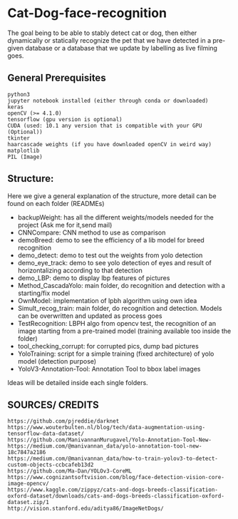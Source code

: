 # Cat-Dog-face-recognition

The goal being to be able to stably detect cat or dog, then either dynamically or statically recognize the pet that we have detected in a pre-given database or a database that we update 
by labelling as live filming goes. 

## General Prerequisites

    python3
    jupyter notebook installed (either through conda or downloaded)
    keras 
    openCV (>= 4.1.0)
    tensorflow (gpu version is optional) 
    CUDA (used: 10.1 any version that is compatible with your GPU (Optional))
    tkinter 
    haarcascade weights (if you have downloaded openCV in weird way)
    matplotlib
    PIL (Image)


## Structure:

Here we give a general explanation of the structure, more detail can be found on each folder (READMEs)

- backupWeight: has all the different weights/models needed for the project (Ask me for it,send mail)
- CNNCompare: CNN method to use as comparison
- demoBreed: demo to see the efficiency of a lib model for breed recognition
- demo_detect: demo to test out the weights from yolo detection
- demo_eye_track: demo to see yolo detection of eyes and result of horizontalizing according to that detection
- demo_LBP: demo to display lbp features of pictures
- Method_CascadaYolo: main folder, do recognition and detection with a starting/fix model 
- OwnModel: implementation of lpbh algorithm using own idea
- Simult_recog_train: main folder, do recognition and detection. Models can be overwritten and updated as process goes
- TestRecognition: LBPH algo from opencv test, the recognition of an image starting from a pre-trained model (training available too inside the folder)
- tool_checking_corrupt: for corrupted pics, dump bad pictures
- YoloTraining: script for a simple training (fixed architecture) of yolo model (detection purpose)
- YoloV3-Annotation-Tool: Annotation Tool to bbox label images

Ideas will be detailed inside each single folders.


## SOURCES/ CREDITS

    https://github.com/pjreddie/darknet 
    https://www.wouterbulten.nl/blog/tech/data-augmentation-using-tensorflow-data-dataset/
    https://github.com/ManivannanMurugavel/Yolo-Annotation-Tool-New-
    https://medium.com/@manivannan_data/yolo-annotation-tool-new-18c7847a2186
    https://medium.com/@manivannan_data/how-to-train-yolov3-to-detect-custom-objects-ccbcafeb13d2
    https://github.com/Ma-Dan/YOLOv3-CoreML
    https://www.cognizantsoftvision.com/blog/face-detection-vision-core-image-opencv/
    https://www.kaggle.com/zippyz/cats-and-dogs-breeds-classification-oxford-dataset/downloads/cats-and-dogs-breeds-classification-oxford-dataset.zip/1
    http://vision.stanford.edu/aditya86/ImageNetDogs/


